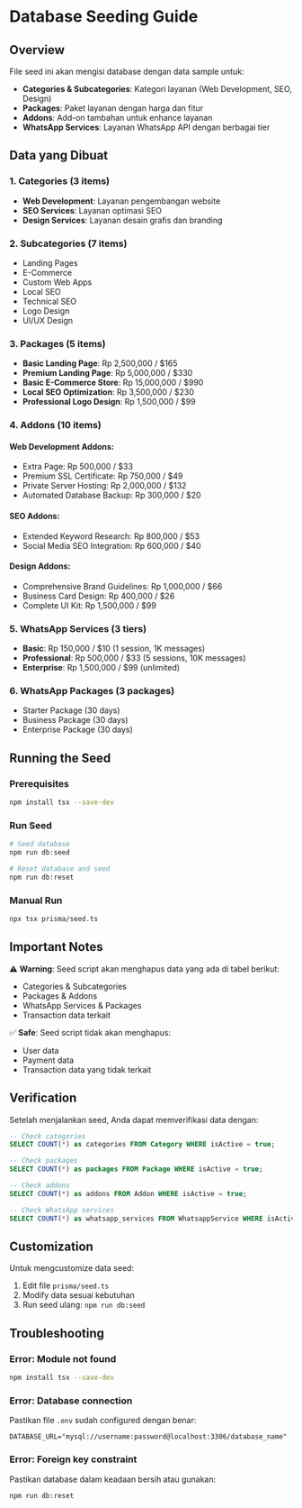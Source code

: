 # Database Seeding Guide

## Overview
File seed ini akan mengisi database dengan data sample untuk:
- **Categories & Subcategories**: Kategori layanan (Web Development, SEO, Design)
- **Packages**: Paket layanan dengan harga dan fitur
- **Addons**: Add-on tambahan untuk enhance layanan
- **WhatsApp Services**: Layanan WhatsApp API dengan berbagai tier

## Data yang Dibuat

### 1. Categories (3 items)
- **Web Development**: Layanan pengembangan website
- **SEO Services**: Layanan optimasi SEO  
- **Design Services**: Layanan desain grafis dan branding

### 2. Subcategories (7 items)
- Landing Pages
- E-Commerce
- Custom Web Apps
- Local SEO
- Technical SEO
- Logo Design
- UI/UX Design

### 3. Packages (5 items)
- **Basic Landing Page**: Rp 2,500,000 / $165
- **Premium Landing Page**: Rp 5,000,000 / $330
- **Basic E-Commerce Store**: Rp 15,000,000 / $990
- **Local SEO Optimization**: Rp 3,500,000 / $230
- **Professional Logo Design**: Rp 1,500,000 / $99

### 4. Addons (10 items)
#### Web Development Addons:
- Extra Page: Rp 500,000 / $33
- Premium SSL Certificate: Rp 750,000 / $49
- Private Server Hosting: Rp 2,000,000 / $132
- Automated Database Backup: Rp 300,000 / $20

#### SEO Addons:
- Extended Keyword Research: Rp 800,000 / $53
- Social Media SEO Integration: Rp 600,000 / $40

#### Design Addons:
- Comprehensive Brand Guidelines: Rp 1,000,000 / $66
- Business Card Design: Rp 400,000 / $26
- Complete UI Kit: Rp 1,500,000 / $99

### 5. WhatsApp Services (3 tiers)
- **Basic**: Rp 150,000 / $10 (1 session, 1K messages)
- **Professional**: Rp 500,000 / $33 (5 sessions, 10K messages)
- **Enterprise**: Rp 1,500,000 / $99 (unlimited)

### 6. WhatsApp Packages (3 packages)
- Starter Package (30 days)
- Business Package (30 days)  
- Enterprise Package (30 days)

## Running the Seed

### Prerequisites
```bash
npm install tsx --save-dev
```

### Run Seed
```bash
# Seed database
npm run db:seed

# Reset database and seed
npm run db:reset
```

### Manual Run
```bash
npx tsx prisma/seed.ts
```

## Important Notes

⚠️ **Warning**: Seed script akan menghapus data yang ada di tabel berikut:
- Categories & Subcategories
- Packages & Addons  
- WhatsApp Services & Packages
- Transaction data terkait

✅ **Safe**: Seed script tidak akan menghapus:
- User data
- Payment data
- Transaction data yang tidak terkait

## Verification

Setelah menjalankan seed, Anda dapat memverifikasi data dengan:

```sql
-- Check categories
SELECT COUNT(*) as categories FROM Category WHERE isActive = true;

-- Check packages
SELECT COUNT(*) as packages FROM Package WHERE isActive = true;

-- Check addons
SELECT COUNT(*) as addons FROM Addon WHERE isActive = true;

-- Check WhatsApp services
SELECT COUNT(*) as whatsapp_services FROM WhatsappService WHERE isActive = true;
```

## Customization

Untuk mengcustomize data seed:

1. Edit file `prisma/seed.ts`
2. Modify data sesuai kebutuhan
3. Run seed ulang: `npm run db:seed`

## Troubleshooting

### Error: Module not found
```bash
npm install tsx --save-dev
```

### Error: Database connection
Pastikan file `.env` sudah configured dengan benar:
```
DATABASE_URL="mysql://username:password@localhost:3306/database_name"
```

### Error: Foreign key constraint
Pastikan database dalam keadaan bersih atau gunakan:
```bash
npm run db:reset
```
